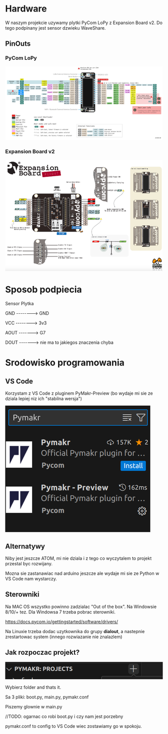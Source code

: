 # Hardware
W naszym projekcie uzywamy plytki PyCom LoPy z Expansion Board v2. Do tego podpinany jest sensor dzwieku WaveShare.

## PinOuts

### PyCom LoPy
![alt text](board_pin.png)


### Expansion Board v2

![alt text](expaniso_board_pin.png)


# Sposob podpiecia
Sensor     Plytka

GND --------> GND

VCC --------> 3v3

AOUT -------> G7

DOUT -------> nie ma to jakiegos znaczenia chyba

# Srodowisko programowania

## VS Code
Korzystam z VS Code z  pluginem PyMakr-Preview (bo wydaje mi sie ze dziala lepiej niz ich "stabilna wersja")

![alt text](vs_code_extension.png)

## Alternatywy
Niby jest jeszcze ATOM, mi nie dziala i z tego co wyczytalem to projekt przestal byc rozwijany.

Mozna sie zastanawiac nad arduino jeszcze ale wydaje mi sie ze Python w VS Code nam wystarczy.


## Sterowniki
Na MAC OS wszystko powinno zadzialac "Out of the box". Na Windowsie 8/10/+ tez. Dla Windowsa 7 trzeba pobrac sterowniki.

https://docs.pycom.io/gettingstarted/software/drivers/

Na Linuxie trzeba dodac uzytkownika do grupy **dialout**, a nastepnie zrestartowac system (innego rozwiazanie nie znalazlem)


## Jak rozpoczac projekt?

![alt text](image.png)

Wybierz folder and thats it.

Sa 3 pliki: boot.py, main.py, pymakr.conf

Piszemy glownie w main.py

//TODO: ogarnac co robi boot.py i czy nam jest porzebny

pymakr.conf to config to VS Code wiec zostawiamy go w spokoju.